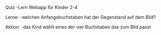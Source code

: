 Quiz
-Lern Webapp für Kinder 2-4

Lerne:
-welchen Anfangsbuchstaben hat der Gegenstand auf dem Bild?

Aktion:
-das Kind wählt eines der vier Buchstaben das zum Bild passt
